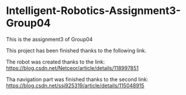 # Intelligent-Robotics-Assignment3-Group04
This is the assignment3 of Group04 

This project has been finished thanks to the following link.

The robot was created thanks to the link:
https://blog.csdn.net/Netceor/article/details/118997851

Tha navigation part was finished thanks to the second link:
https://blog.csdn.net/ssj925319/article/details/115048915
